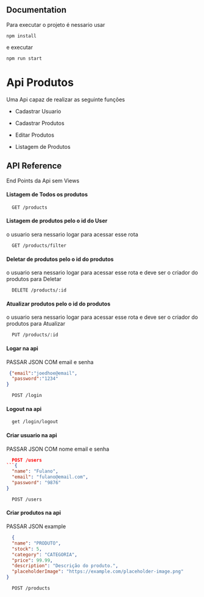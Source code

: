 
## Documentation

Para executar o projeto é nessario usar 

```node
npm install
```
e executar 
```node
npm run start
```



# Api Produtos 

Uma Api capaz de realizar as seguinte funções

- Cadastrar Usuario

- Cadastrar Produtos

- Editar Produtos 

- Listagem de Produtos

## API Reference
End Points da Api sem Views
#### Listagem de Todos os produtos
```http
  GET /products
```

#### Listagem de produtos pelo o id do User
o usuario sera nessario logar para acessar esse rota
```http
  GET /products/filter
```

#### Deletar de produtos pelo o id do produtos
o usuario sera nessario logar para acessar esse rota
e deve ser o criador do produtos para Deletar
```http
  DELETE /products/:id
```



#### Atualizar produtos pelo o id do produtos
o usuario sera nessario logar para acessar esse rota
e deve ser o criador do produtos para Atualizar
```http
  PUT /products/:id
```


#### Logar na api 
PASSAR JSON COM email e senha
```json
 {"email":"joedhoe@email",
  "password":"1234"
} 
```

```http
  POST /login
```

#### Logout na api 

```http
  get /login/logout
```

#### Criar usuario na api 
PASSAR JSON COM nome email e senha 

```json
  POST /users
```{
  "name": "Fulano",
  "email": "fulano@email.com",
  "password": "9876"
}
```
```http
  POST /users
```


#### Criar produtos na api 
PASSAR JSON example
```json
  {
  "name": "PRODUTO",
  "stock": 5,
  "category": "CATEGORIA",
  "price": 99.99,
  "description": "Descrição do produto.",
  "placeholderImage": "https://example.com/placeholder-image.png"
}
```

```http
  POST /products
```

